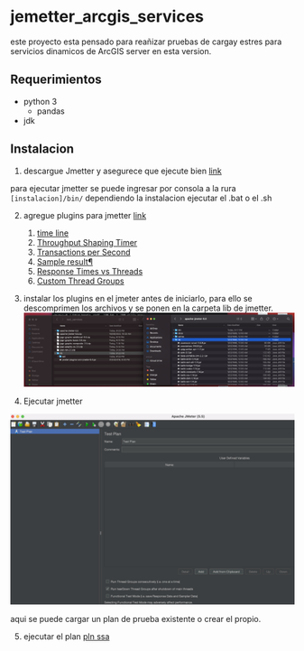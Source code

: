 # jemetter_arcgis_services

este proyecto esta pensado para reañizar pruebas de cargay estres para servicios dinamicos de ArcGIS server en esta version.

## Requerimientos

* python 3
  * pandas
* jdk

## Instalacion

1. descargue Jmetter y asegurece que ejecute bien [link](https://jmeter.apache.org/download_jmeter.cgi)

para ejecutar jmetter se puede ingresar por consola a la rura `[instalacion]/bin/`
dependiendo la instalacion ejecutar el .bat o el .sh

2. agregue plugins para jmetter [link](https://jmeter-plugins.org/)
   1. [time line](https://jmeter-plugins.org/wiki/CompositeGraph/)
   2. [Throughput Shaping Timer](https://jmeter-plugins.org/wiki/ThroughputShapingTimer/)
   3. [Transactions per Second](https://jmeter-plugins.org/wiki/TransactionsPerSecond/)
   4. [Sample result¶](https://jmeter-plugins.org/wiki/LatenciesOverTime/)
   5. [Response Times vs Threads](https://jmeter-plugins.org/wiki/ResponseTimesVsThreads/)
   6. [Custom Thread Groups](https://jmeter-plugins.org/?search=jpgc-casutg)
   
3. instalar los plugins en el jmeter antes de iniciarlo, para ello se descomprimen los archivos y se ponen en la carpeta lib de jmetter.
![instalacion plugins](/images/plugins.png)

4. Ejecutar jmetter

![jmetter](/images/jmetter.png)

aqui se puede cargar un plan de prueba existente o crear el propio.

5. ejecutar el plan [pln ssa](/dynamic_services/plan_upme/Tessplan)
